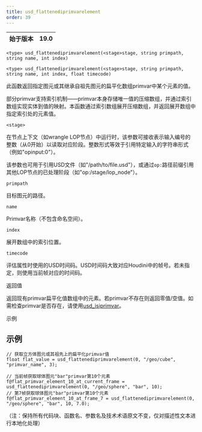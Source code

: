 ```yaml
---
title: usd_flattenediprimvarelement
order: 39
---
```


| 始于版本 | 19.0 | 
| --- | --- | 

`<type> usd_flattenediprimvarelement(<stage>stage, string primpath, string name, int index)` 

`<type> usd_flattenediprimvarelement(<stage>stage, string primpath, string name, int index, float timecode)` 

此函数返回指定图元或其继承自祖先图元的扁平化数组primvar中某个元素的值。 

部分primvar支持索引机制——primvar本身存储唯一值的压缩数组，并通过索引数组实现实体到值的映射。本函数通过索引数组展开压缩数组，并返回展开数组中指定索引处的元素值。 

`<stage>` 

在节点上下文（如wrangle LOP节点）中运行时，该参数可接收表示输入编号的整数（从0开始）以读取对应阶段。整数形式等效于引用特定输入的字符串形式（例如"opinput:0"）。 

该参数也可用于引用USD文件（如"/path/to/file.usd"），或通过`op:`路径前缀引用其他LOP节点的已处理阶段（如"op:/stage/lop_node"）。 

`primpath` 

目标图元的路径。 

`name` 

Primvar名称（不包含命名空间）。 

`index` 

展开数组中的索引位置。 

`timecode` 

评估属性时使用的USD时间码。USD时间码大致对应Houdini中的帧号。若未指定，则使用当前帧对应的时间码。 

返回值 

返回现有primvar扁平化值数组中的元素。若primvar不存在则返回零值/空值。如需检查primvar是否存在，请使用[usd_isiprimvar](/zh-cn/houdini-vex/usd/usd_isiprimvar "检查指定图元或其祖先是否包含给定名称的primvar")。 

示例 

## 示例 

```vex 
// 获取立方体图元或其祖先上的扁平化primvar值 
float flat_value = usd_flattenediprimvarelement(0, "/geo/cube", "primvar_name", 3); 

// 当前帧获取球体图元"bar"primvar第10个元素 
f@flat_primvar_element_10_at_current_frame = usd_flattenediprimvarelement(0, "/geo/sphere", "bar", 10); 
// 第7帧获取球体图元"bar"primvar第10个元素 
f@flat_primvar_element_10_at_frame_7 = usd_flattenediprimvarelement(0, "/geo/sphere", "bar", 10, 7.0); 
``` 

（注：保持所有代码块、函数名、参数名及技术术语原文不变，仅对描述性文本进行本地化处理）
